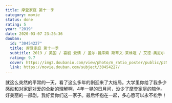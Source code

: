 ```yaml
---
title: 摩登家庭 第十一季
category: movie
status: done
rating: 5
year: "2019"
date: 2020-03-07 23:26:36
douban:
  id: "30454227"
  title: 摩登家庭 第十一季
  subtitle: 2019 / 美国 / 喜剧 爱情 / 盖尔·曼库索 斯蒂文·莱维坦 / 艾德·奥尼尔 索菲娅·维加拉
  rating: 9.7
  cover: https://img2.doubanio.com/view/photo/m_ratio_poster/public/p2584872902.jpg
  link: https://movie.douban.com/subject/30454227/
---
```


就这么突然的平常的一天，看了这么多年的剧迎来了大结局。大学里你给了我多少感动和对家庭对爱的全新的理解啊，4年一晃的日月间，没少了摩登家庭的陪伴。好美丽的一部剧，我好爱你们这一家子。最后怀抱在一起，多心愿可以永不松手！